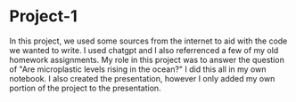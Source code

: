 # Project-1
In this project, we used some sources from the internet to aid with the code we wanted to write. I used chatgpt and I also referrenced a few of my old homework assignments. 
My role in this project was to answer the question of "Are microplastic levels rising in the ocean?" I did this all in my own notebook. 
I also created the presentation, however I only added my own portion of the project to the presentation. 